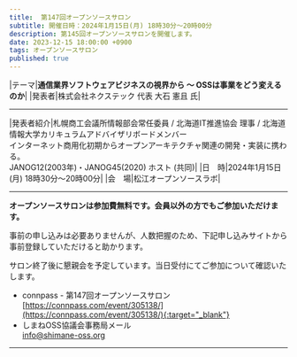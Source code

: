 ```yaml
---
title:  第147回オープンソースサロン
subtitle: 開催日時：2024年1月15日(月) 18時30分～20時00分 
description: 第145回オープンソースサロンを開催します。
date: 2023-12-15 18:00:00 +0900
tags: オープンソースサロン
published: true
--- 
```


|<nobr>テーマ</nobr>|__通信業界ソフトウェアビジネスの視界から ～ OSSは事業をどう変えるのか__|
|<nobr>発表者</nobr>|株式会社ネクステック 代表 大石 憲且 氏|

---

|<nobr>発表者紹介</nobr>|札幌商工会議所情報部会常任委員 / 北海道IT推進協会 理事 / 北海道情報大学カリキュラムアドバイザリボードメンバー<br/>インターネット商用化初期からオープンアーキテクチャ関連の開発・実装に携わる。<br/>JANOG12(2003年)・JANOG45(2020) ホスト (共同)|
|<nobr>日　時</nobr>|2024年1月15日(月) 18時30分～20時00分|
|<nobr>会　場</nobr>|松江オープンソースラボ|

---

__オープンソースサロンは参加費無料です。会員以外の方でもご参加いただけます。__  

事前の申し込みは必要ありませんが、人数把握のため、下記申し込みサイトから事前登録していただけると助かります。  

サロン終了後に懇親会を予定しています。当日受付にてご参加について確認いたします。  

- connpass - 第147回オープンソースサロン  
[https://connpass.com/event/305138/](https://connpass.com/event/305138/){:target="_blank"}  
- しまねOSS協議会事務局メール  
[info@shimane-oss.org](mailto:info@shimane-oss.org)  

---
